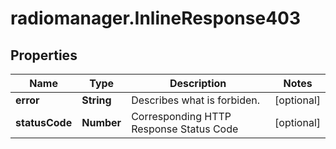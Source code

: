 # radiomanager.InlineResponse403

## Properties

Name | Type | Description | Notes
------------ | ------------- | ------------- | -------------
**error** | **String** | Describes what is forbiden. | [optional] 
**statusCode** | **Number** | Corresponding HTTP Response Status Code | [optional] 


